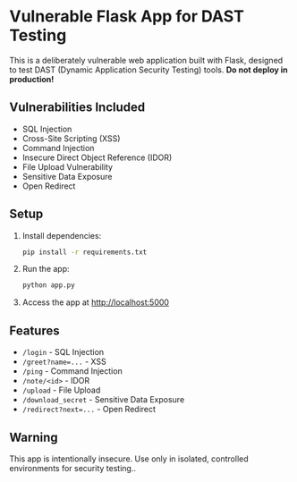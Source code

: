 # Vulnerable Flask App for DAST Testing 

This is a deliberately vulnerable web application built with Flask, designed to test DAST (Dynamic Application Security Testing) tools. **Do not deploy in production!**

## Vulnerabilities Included
- SQL Injection
- Cross-Site Scripting (XSS)
- Command Injection
- Insecure Direct Object Reference (IDOR)
- File Upload Vulnerability
- Sensitive Data Exposure
- Open Redirect

## Setup

1. Install dependencies:
   ```bash
   pip install -r requirements.txt
   ```
2. Run the app:
   ```bash
   python app.py
   ```
3. Access the app at [http://localhost:5000](http://localhost:5000)

## Features
- `/login` - SQL Injection
- `/greet?name=...` - XSS
- `/ping` - Command Injection
- `/note/<id>` - IDOR
- `/upload` - File Upload
- `/download_secret` - Sensitive Data Exposure
- `/redirect?next=...` - Open Redirect

## Warning
This app is intentionally insecure. Use only in isolated, controlled environments for security testing..
